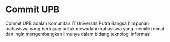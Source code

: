 # Commit UPB
Commit UPB adalah Komunitas IT Universits Putra Bangsa himpunan mahasiswa yang bertujuan untuk mewadahi mahasiswa yang memiliki minat dan ingin mengembangkan ilmunya dalam bidang teknologi informasi.  
